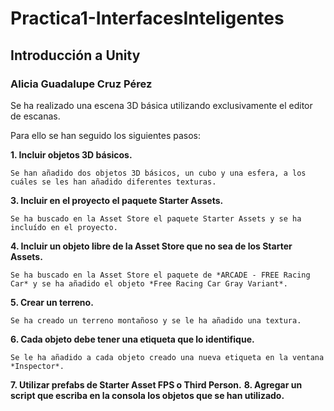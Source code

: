 # Practica1-InterfacesInteligentes
## Introducción a Unity
### Alicia Guadalupe Cruz Pérez
Se ha realizado una escena 3D básica utilizando exclusivamente el editor de escanas.

Para ello se han seguido los siguientes pasos:

**1. Incluir objetos 3D básicos.**
   
    Se han añadido dos objetos 3D básicos, un cubo y una esfera, a los cuáles se les han añadido diferentes texturas. 
   
**3. Incluir en el proyecto el paquete Starter Assets.**

    Se ha buscado en la Asset Store el paquete Starter Assets y se ha incluído en el proyecto.

**4. Incluir un objeto libre de la Asset Store que no sea de los Starter Assets.**

    Se ha buscado en la Asset Store el paquete de *ARCADE - FREE Racing Car* y se ha añadido el objeto *Free Racing Car Gray Variant*.

**5. Crear un terreno.**

    Se ha creado un terreno montañoso y se le ha añadido una textura. 

**6. Cada objeto debe tener una etiqueta que lo identifique.**

    Se le ha añadido a cada objeto creado una nueva etiqueta en la ventana *Inspector*.

**7. Utilizar prefabs de Starter Asset FPS o Third Person.**
**8. Agregar un script que escriba en la consola los objetos que se han utilizado.**
